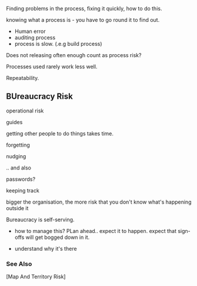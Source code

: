 

Finding problems in the process, fixing it quickly, how to do this.

knowing what a process is - you have to go round it to find out.

- Human error
- auditing process
- process is slow. (.e.g build process)

Does not releasing often enough count as process risk?

Processes used rarely work less well.


Repeatability.


## BUreaucracy Risk

operational risk


guides




getting other people to do things takes time.

forgetting

nudging

.. and also


passwords?

keeping track

bigger the organisation, the more risk that you don't know what's happening outside it


Bureaucracy is self-serving.

- how to manage this? PLan ahead.. expect it to happen.  expect that sign-offs will get bogged down in it.

- understand why it's there 



### See Also

[Map And Territory Risk]